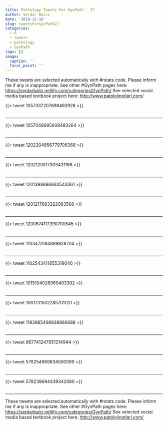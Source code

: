 ```yaml
---
title: Pathology Tweets For GynPath - 27
author: Serdar Balci
date: '2019-12-18'
slug: tweetsForGynPath27
categories:
  - R
  - tweets
  - pathology
  - GynPath
tags: []
image:
  caption: ''
  focal_point: ''
---
```



These tweets are selected automatically with #rstats code. Please inform me if any is inappropriate.
See other #GynPath pages here: https://serdarbalci.netlify.com/categories/GynPath/ 
See selected social media based textbook project here: http://www.patolojinotlari.com/

{{< tweet 1057337207898492928 >}}
<br>
<br>
<hr>
{{< tweet 1057048695609483264 >}}
<br>
<br>
<hr>
{{< tweet 1202304856779706368 >}}
<br>
<br>
<hr>
{{< tweet 1202120517303431168 >}}
<br>
<br>
<hr>
{{< tweet 1201398896934543361 >}}
<br>
<br>
<hr>
{{< tweet 1201217683322093568 >}}
<br>
<br>
<hr>
{{< tweet 1200674117390700545 >}}
<br>
<br>
<hr>
{{< tweet 1103473194889928704 >}}
<br>
<br>
<hr>
{{< tweet 1102543411855319040 >}}
<br>
<br>
<hr>
{{< tweet 1015104026969403392 >}}
<br>
<br>
<hr>
{{< tweet 1061731502285701120 >}}
<br>
<br>
<hr>
{{< tweet 1193985468938866688 >}}
<br>
<br>
<hr>
{{< tweet 867741247951314944 >}}
<br>
<br>
<hr>
{{< tweet 578254969834500099 >}}
<br>
<br>
<hr>
{{< tweet 578239694439342080 >}}
<br>
<br>
<hr>


These tweets are selected automatically with #rstats code. Please inform me if any is inappropriate.
See other #GynPath pages here: https://serdarbalci.netlify.com/categories/GynPath/ 
See selected social media based textbook project here: http://www.patolojinotlari.com/
